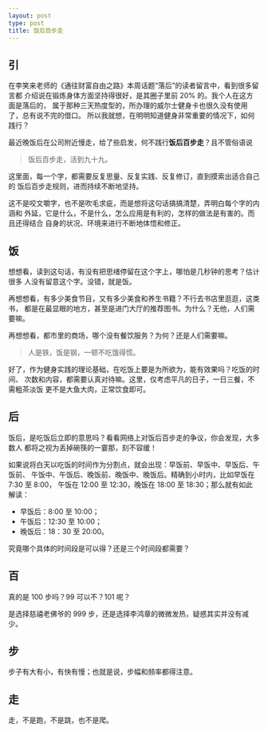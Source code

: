 ```yaml
---
layout: post
type: post
title: 饭后百步走
---
```



## 引

在李笑来老师的《通往财富自由之路》本周话题“落后”的读者留言中，看到很多留言都
介绍说在锻炼身体方面坚持得很好，是其圈子里前 20% 的。我个人在这方面是落后的，
属于那种三天热度型的，所办理的威尔士健身卡也很久没有使用了，总有说不完的借口。
所以我就想，在明明知道健身非常重要的情况下，如何践行？

最近晚饭后在公司附近慢走，给了些启发，何不践行**饭后百步走**？且不管俗语说

> 饭后百步走，活到九十九。

这里面，每一个字，都需要反复思量、反复实践、反复修订，直到摸索出适合自己的
饭后百步走规则，进而持续不断地坚持。

这不是咬文嚼字，也不是吹毛求疵，而是想将这句话搞搞清楚，弄明白每个字的内涵和
外延，它是什么，不是什么，怎么应用是有利的，怎样的做法是有害的。而且还得结合
自身的状况、环境来进行不断地体悟和修正。

## 饭

想想看，读到这句话，有没有把思绪停留在这个字上，哪怕是几秒钟的思考？估计很多
人没有留意这个字。没错，就是饭。

再想想看，有多少美食节目，又有多少美食和养生书籍？不行去书店里逛逛，这类书，
都是在最显眼的地方，甚至是进门大厅的推荐图书。为什么？无他，人们需要嘛。

再想想看，都市里的商场，哪个没有餐饮服务？为何？还是人们需要嘛。

> 人是铁，饭是钢，一顿不吃饿得慌。

好了，作为健身实践的理论基础，在吃饭上要是为所欲为，能有效果吗？吃饭的时间、
次数和内容，都需要认真对待嘛。这里，仅考虑平凡的日子，一日三餐，不需粗茶淡饭
更不是大鱼大肉，正常饮食即可。

## 后

饭后，是吃饭后立即的意思吗？看看网络上对饭后百步走的争议，你会发现，大多数人
都将之视为丢掉碗筷的一霎那，刻不容缓！

如果说将白天以吃饭的时间作为分割点，就会出现：早饭前、早饭中、早饭后、午饭前、
午饭中、午饭后、晚饭前、晚饭中、晚饭后。精确到小时内，比如早饭在 7:30 至 8:00，
午饭在 12:00 至 12:30，晚饭在 18:00 至 18:30；那么就有如此解读：

* 早饭后：8:00 至 10:00；
* 午饭后：12:30 至 10:00；
* 晚饭后：18：30 至 20:00。

究竟哪个具体的时间段是可以得？还是三个时间段都需要？

## 百

真的是 100 步吗？99 可以不？101 呢？

是选择慈禧老佛爷的 999 步，还是选择李鸿章的微微发热，疑惑其实并没有减少。

## 步

步子有大有小，有快有慢；也就是说，步幅和频率都得注意。

## 走

走，不是跑，不是跳，也不是爬。
